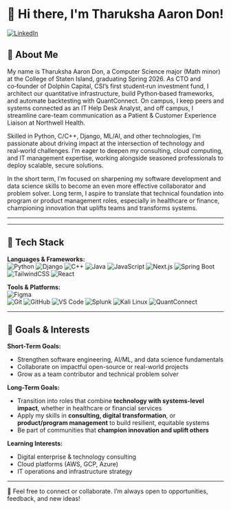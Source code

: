 # 👋 Hi there, I'm Tharuksha Aaron Don!

[![LinkedIn](https://img.shields.io/badge/LinkedIn-Connect-blue?style=flat&logo=linkedin)](https://www.linkedin.com/in/aaron-don-a77549263/)

## 🧠 About Me

My name is Tharuksha Aaron Don, a Computer Science major (Math minor) at the College of Staten Island, graduating Spring 2026. As CTO and co‑founder of Dolphin Capital, CSI’s first student‑run investment fund, I architect our quantitative infrastructure, build Python‑based frameworks, and automate backtesting with QuantConnect. On campus, I keep peers and systems connected as an IT Help Desk Analyst, and off campus, I streamline care-team communication as a Patient & Customer Experience Liaison at Northwell Health.

Skilled in Python, C/C++, Django, ML/AI, and other technologies, I’m passionate about driving impact at the intersection of technology and real‑world challenges. I’m eager to deepen my consulting, cloud computing, and IT management expertise, working alongside seasoned professionals to deploy scalable, secure solutions.

In the short term, I’m focused on sharpening my software development and data science skills to become an even more effective collaborator and problem solver. Long term, I aspire to translate that technical foundation into program or product management roles, especially in healthcare or finance, championing innovation that uplifts teams and transforms systems.

---

---

## 🚀 Tech Stack

**Languages & Frameworks:**  
![Python](https://img.shields.io/badge/Python-3776AB?style=flat&logo=python&logoColor=white)
![Django](https://img.shields.io/badge/Django-092E20?style=flat&logo=django&logoColor=white)
![C++](https://img.shields.io/badge/C++-00599C?style=flat&logo=c%2B%2B&logoColor=white)
![Java](https://img.shields.io/badge/Java-007396?style=flat&logo=java&logoColor=white)
![JavaScript](https://img.shields.io/badge/JavaScript-F7DF1E?style=flat&logo=javascript&logoColor=black)
![Next.js](https://img.shields.io/badge/Next.js-000000?style=flat&logo=next.js&logoColor=white)
![Spring Boot](https://img.shields.io/badge/Spring_Boot-6DB33F?style=flat&logo=spring-boot&logoColor=white)
![TailwindCSS](https://img.shields.io/badge/TailwindCSS-38B2AC?style=flat&logo=tailwind-css&logoColor=white)
![React](https://img.shields.io/badge/React-20232A?style=flat&logo=react&logoColor=61DAFB)

**Tools & Platforms:**  
![Figma](https://img.shields.io/badge/Figma-F24E1E?style=flat&logo=figma&logoColor=white)  
![Git](https://img.shields.io/badge/Git-F05032?style=flat&logo=git&logoColor=white)
![GitHub](https://img.shields.io/badge/GitHub-181717?style=flat&logo=github&logoColor=white)
![VS Code](https://img.shields.io/badge/VSCode-007ACC?style=flat&logo=visual-studio-code&logoColor=white)
![Splunk](https://img.shields.io/badge/Splunk-000000?style=flat&logo=splunk&logoColor=white)
![Kali Linux](https://img.shields.io/badge/Kali_Linux-557C94?style=flat&logo=kalilinux&logoColor=white)
![QuantConnect](https://img.shields.io/badge/QuantConnect-black?style=flat&logo=data&logoColor=white)

---

## 🎯 Goals & Interests

**Short-Term Goals:**  
- Strengthen software engineering, AI/ML, and data science fundamentals  
- Collaborate on impactful open-source or real-world projects  
- Grow as a team contributor and technical problem solver

**Long-Term Goals:**  
- Transition into roles that combine **technology with systems-level impact**, whether in healthcare or financial services  
- Apply my skills in **consulting, digital transformation**, or **product/program management** to build resilient, equitable systems  
- Be part of communities that **champion innovation and uplift others**

**Learning Interests:**  
- Digital enterprise & technology consulting  
- Cloud platforms (AWS, GCP, Azure)  
- IT operations and infrastructure strategy

---

💬 Feel free to connect or collaborate. I’m always open to opportunities, feedback, and new ideas!
